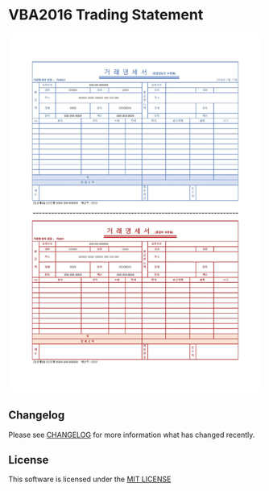 # VBA2016 Trading Statement   

![Screenshot](screenshot.jpg)   
## Changelog   
Please see [CHANGELOG](CHANGELOG) for more information what has changed recently.   


## License   
This software is licensed under the [MIT LICENSE](LICENSE)   
